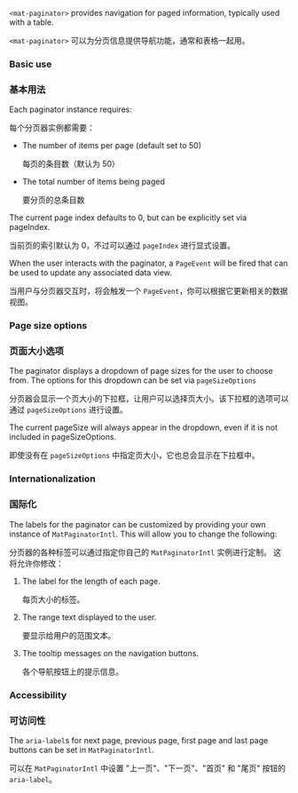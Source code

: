 `<mat-paginator>` provides navigation for paged information, typically used with a table.

`<mat-paginator>` 可以为分页信息提供导航功能，通常和表格一起用。

<!-- example(paginator-overview) -->

### Basic use

### 基本用法

Each paginator instance requires:

每个分页器实例都需要：

* The number of items per page (default set to 50)

  每页的条目数（默认为 50）

* The total number of items being paged

  要分页的总条目数

The current page index defaults to 0, but can be explicitly set via pageIndex.

当前页的索引默认为 0，不过可以通过 `pageIndex` 进行显式设置。

When the user interacts with the paginator, a `PageEvent` will be fired that can be used to update
any associated data view.

当用户与分页器交互时，将会触发一个 `PageEvent`，你可以根据它更新相关的数据视图。

### Page size options

### 页面大小选项

The paginator displays a dropdown of page sizes for the user to choose from. The options for this
dropdown can be set via `pageSizeOptions`

分页器会显示一个页大小的下拉框，让用户可以选择页大小。该下拉框的选项可以通过 `pageSizeOptions` 进行设置。

The current pageSize will always appear in the dropdown, even if it is not included in pageSizeOptions.

即使没有在 `pageSizeOptions` 中指定页大小，它也总会显示在下拉框中。

### Internationalization

### 国际化

The labels for the paginator can be customized by providing your own instance of `MatPaginatorIntl`.
This will allow you to change the following:

分页器的各种标签可以通过指定你自己的 `MatPaginatorIntl` 实例进行定制。
这将允许你修改：

 1. The label for the length of each page.
 
    每页大小的标签。
 
 2. The range text displayed to the user.
 
    要显示给用户的范围文本。
 
 3. The tooltip messages on the navigation buttons.

    各个导航按钮上的提示信息。

### Accessibility

### 可访问性

The `aria-label`s for next page, previous page, first page and last page buttons can be set in `MatPaginatorIntl`.

可以在 `MatPaginatorIntl` 中设置 "上一页"、"下一页"、"首页" 和 "尾页" 按钮的 `aria-label`。
